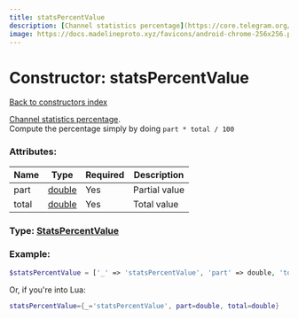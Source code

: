```yaml
---
title: statsPercentValue
description: [Channel statistics percentage](https://core.telegram.org/api/stats).  
image: https://docs.madelineproto.xyz/favicons/android-chrome-256x256.png
---
```

# Constructor: statsPercentValue  
[Back to constructors index](index.md)



[Channel statistics percentage](https://core.telegram.org/api/stats).  
Compute the percentage simply by doing `part * total / 100`

### Attributes:

| Name     |    Type       | Required | Description |
|----------|---------------|----------|-------------|
|part|[double](../types/double.md) | Yes|Partial value|
|total|[double](../types/double.md) | Yes|Total value|



### Type: [StatsPercentValue](../types/StatsPercentValue.md)


### Example:

```php
$statsPercentValue = ['_' => 'statsPercentValue', 'part' => double, 'total' => double];
```  


Or, if you're into Lua:

```lua
statsPercentValue={_='statsPercentValue', part=double, total=double}

```


